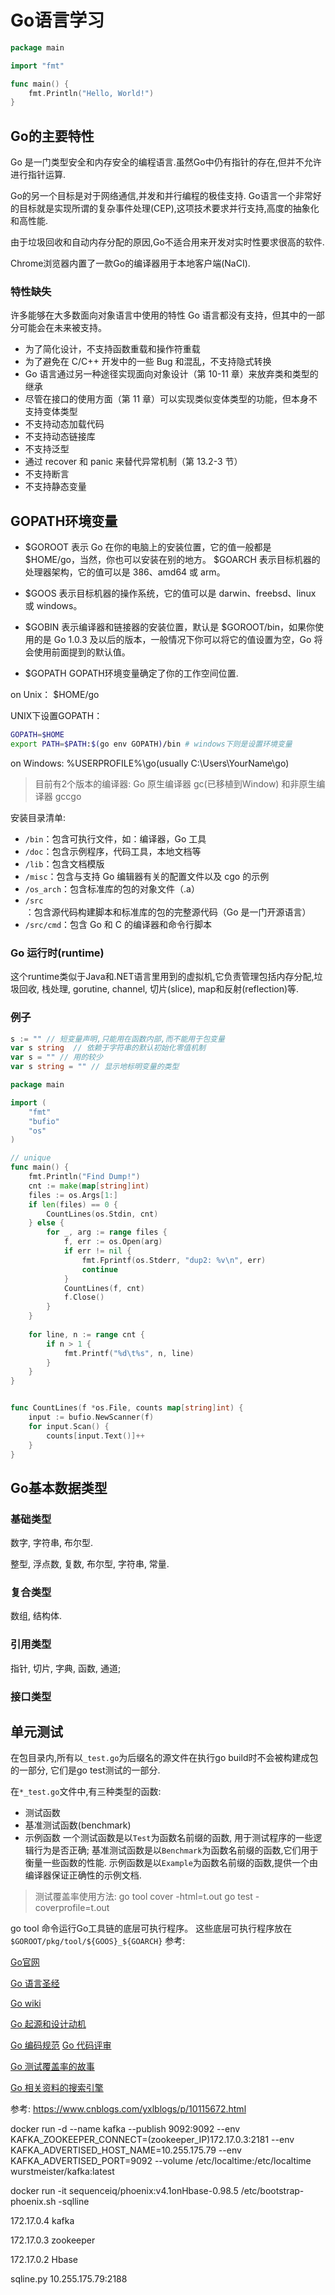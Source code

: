 # Go语言学习



```go
package main

import "fmt"

func main() {
    fmt.Println("Hello, World!")
}

```

## Go的主要特性
Go 是一门类型安全和内存安全的编程语言.虽然Go中仍有指针的存在,但并不允许进行指针运算.

Go的另一个目标是对于网络通信,并发和并行编程的极佳支持.
Go语言一个非常好的目标就是实现所谓的复杂事件处理(CEP),这项技术要求并行支持,高度的抽象化和高性能.

由于垃圾回收和自动内存分配的原因,Go不适合用来开发对实时性要求很高的软件.

Chrome浏览器内置了一款Go的编译器用于本地客户端(NaCI).

### 特性缺失
许多能够在大多数面向对象语言中使用的特性 Go 语言都没有支持，但其中的一部分可能会在未来被支持。

- 为了简化设计，不支持函数重载和操作符重载
- 为了避免在 C/C++ 开发中的一些 Bug 和混乱，不支持隐式转换
- Go 语言通过另一种途径实现面向对象设计（第 10-11 章）来放弃类和类型的继承
- 尽管在接口的使用方面（第 11 章）可以实现类似变体类型的功能，但本身不支持变体类型
- 不支持动态加载代码
- 不支持动态链接库
- 不支持泛型
- 通过 recover 和 panic 来替代异常机制（第 13.2-3 节）
- 不支持断言
- 不支持静态变量

## GOPATH环境变量
- $GOROOT 表示 Go 在你的电脑上的安装位置，它的值一般都是 $HOME/go，当然，你也可以安装在别的地方。
$GOARCH 表示目标机器的处理器架构，它的值可以是 386、amd64 或 arm。
- $GOOS 表示目标机器的操作系统，它的值可以是 darwin、freebsd、linux 或 windows。
- $GOBIN 表示编译器和链接器的安装位置，默认是 $GOROOT/bin，如果你使用的是 Go 1.0.3 及以后的版本，一般情况下你可以将它的值设置为空，Go 将会使用前面提到的默认值。

- $GOPATH
GOPATH环境变量确定了你的工作空间位置.

on Unix： $HOME/go

UNIX下设置GOPATH：

```sh
GOPATH=$HOME
export PATH=$PATH:$(go env GOPATH)/bin # windows下则是设置环境变量
```

on Windows: %USERPROFILE%\go(usually C:\Users\YourName\go)


> 目前有2个版本的编译器: Go 原生编译器 gc(已移植到Window) 和非原生编译器 gccgo

安装目录清单:
- `/bin`：包含可执行文件，如：编译器，Go 工具
- `/doc`：包含示例程序，代码工具，本地文档等
- `/lib`：包含文档模版
- `/misc`：包含与支持 Go 编辑器有关的配置文件以及 cgo 的示例
- `/os_arch`：包含标准库的包的对象文件（.a）
- `/src`：包含源代码构建脚本和标准库的包的完整源代码（Go 是一门开源语言）
- `/src/cmd`：包含 Go 和 C 的编译器和命令行脚本

### Go 运行时(runtime)
这个runtime类似于Java和.NET语言里用到的虚拟机,它负责管理包括内存分配,垃圾回收, 栈处理, gorutine, channel, 切片(slice), map和反射(reflection)等.


### 例子
```go
s := "" // 短变量声明,只能用在函数内部,而不能用于包变量
var s string  // 依赖于字符串的默认初始化零值机制
var s = "" // 用的较少
var s string = "" // 显示地标明变量的类型
```


```go
package main

import (
	"fmt"
	"bufio"
	"os"
)

// unique
func main() {
	fmt.Println("Find Dump!")
	cnt := make(map[string]int)
	files := os.Args[1:]
	if len(files) == 0 {
		CountLines(os.Stdin, cnt)
	} else {
		for _, arg := range files {
			f, err := os.Open(arg)
			if err != nil {
				fmt.Fprintf(os.Stderr, "dup2: %v\n", err)
				continue
			}
			CountLines(f, cnt)
			f.Close()
		}
	}
	
	for line, n := range cnt {
		if n > 1 {
			fmt.Printf("%d\t%s", n, line)
		}
	}
}


func CountLines(f *os.File, counts map[string]int) {
	input := bufio.NewScanner(f)
	for input.Scan() {
		counts[input.Text()]++
	}
}

```

## Go基本数据类型

### 基础类型
数字, 字符串, 布尔型.

整型, 浮点数, 复数, 布尔型, 字符串, 常量.

### 复合类型
数组, 结构体.

### 引用类型
指针, 切片, 字典, 函数, 通道;

### 接口类型



## 单元测试

在包目录内,所有以`_test.go`为后缀名的源文件在执行go build时不会被构建成包的一部分, 它们是go test测试的一部分.

在`*_test.go`文件中,有三种类型的函数: 
- 测试函数
- 基准测试函数(benchmark)
- 示例函数
一个测试函数是以`Test`为函数名前缀的函数, 用于测试程序的一些逻辑行为是否正确;
基准测试函数是以`Benchmark`为函数名前缀的函数,它们用于衡量一些函数的性能.
示例函数是以`Example`为函数名前缀的函数,提供一个由编译器保证正确性的示例文档.

> 测试覆盖率使用方法: 
> go tool cover -html=t.out
> go test -coverprofile=t.out

go tool 命令运行Go工具链的底层可执行程序。 这些底层可执行程序放在
`$GOROOT/pkg/tool/${GOOS}_${GOARCH}`
参考:

[Go官网](https://go-zh.org/doc/)

[Go 语言圣经](https://legacy.gitbook.com/book/yar999/gopl-zh/details)

[Go wiki](https://github.com/golang/go/wiki)

[Go 起源和设计动机](https://talks.golang.org/2012/splash.article)

[Go 编码规范](https://golang.org/ref/spec)
[Go 代码评审](https://github.com/golang/go/wiki/CodeReviewComments)

[Go 测试覆盖率的故事](https://brantou.github.io/2017/05/24/go-cover-story/)

[Go 相关资料的搜索引擎](https://gowalker.org/)


参考:
https://www.cnblogs.com/yxlblogs/p/10115672.html

docker run -d --name kafka --publish 9092:9092  --env KAFKA_ZOOKEEPER_CONNECT=(zookeeper_IP)172.17.0.3:2181 --env KAFKA_ADVERTISED_HOST_NAME=10.255.175.79 --env KAFKA_ADVERTISED_PORT=9092 --volume /etc/localtime:/etc/localtime wurstmeister/kafka:latest


docker run -it sequenceiq/phoenix:v4.1onHbase-0.98.5 /etc/bootstrap-phoenix.sh -sqlline


172.17.0.4
kafka

172.17.0.3
zookeeper

172.17.0.2
Hbase


sqline.py 10.255.175.79:2188


